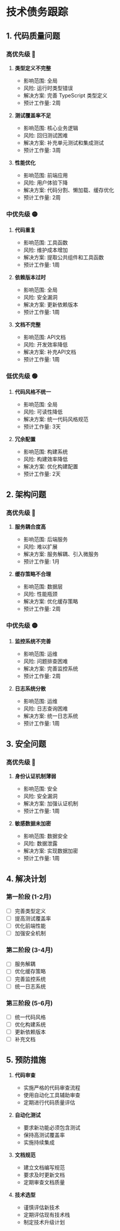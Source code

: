 # 技术债务跟踪

## 1. 代码质量问题

### 高优先级 🔴

1. **类型定义不完整**
   - 影响范围: 全局
   - 风险: 运行时类型错误
   - 解决方案: 完善 TypeScript 类型定义
   - 预计工作量: 2周

2. **测试覆盖率不足**
   - 影响范围: 核心业务逻辑
   - 风险: 回归测试困难
   - 解决方案: 补充单元测试和集成测试
   - 预计工作量: 3周

3. **性能优化**
   - 影响范围: 前端应用
   - 风险: 用户体验下降
   - 解决方案: 代码分割、懒加载、缓存优化
   - 预计工作量: 2周

### 中优先级 🟡

1. **代码重复**
   - 影响范围: 工具函数
   - 风险: 维护成本增加
   - 解决方案: 提取公共组件和工具函数
   - 预计工作量: 1周

2. **依赖版本过时**
   - 影响范围: 全局
   - 风险: 安全漏洞
   - 解决方案: 更新依赖版本
   - 预计工作量: 1周

3. **文档不完整**
   - 影响范围: API文档
   - 风险: 开发效率降低
   - 解决方案: 补充API文档
   - 预计工作量: 1周

### 低优先级 🟢

1. **代码风格不统一**
   - 影响范围: 全局
   - 风险: 可读性降低
   - 解决方案: 统一代码风格规范
   - 预计工作量: 3天

2. **冗余配置**
   - 影响范围: 构建系统
   - 风险: 构建效率降低
   - 解决方案: 优化构建配置
   - 预计工作量: 2天

## 2. 架构问题

### 高优先级 🔴

1. **服务耦合度高**
   - 影响范围: 后端服务
   - 风险: 难以扩展
   - 解决方案: 服务解耦、引入微服务
   - 预计工作量: 1月

2. **缓存策略不合理**
   - 影响范围: 数据层
   - 风险: 性能瓶颈
   - 解决方案: 优化缓存策略
   - 预计工作量: 2周

### 中优先级 🟡

1. **监控系统不完善**
   - 影响范围: 运维
   - 风险: 问题排查困难
   - 解决方案: 完善监控系统
   - 预计工作量: 2周

2. **日志系统分散**
   - 影响范围: 运维
   - 风险: 日志查询困难
   - 解决方案: 统一日志系统
   - 预计工作量: 1周

## 3. 安全问题

### 高优先级 🔴

1. **身份认证机制薄弱**
   - 影响范围: 安全
   - 风险: 安全漏洞
   - 解决方案: 加强认证机制
   - 预计工作量: 1周

2. **敏感数据未加密**
   - 影响范围: 数据安全
   - 风险: 数据泄露
   - 解决方案: 实现数据加密
   - 预计工作量: 1周

## 4. 解决计划

### 第一阶段 (1-2月)
- [ ] 完善类型定义
- [ ] 提高测试覆盖率
- [ ] 优化前端性能
- [ ] 加强安全机制

### 第二阶段 (3-4月)
- [ ] 服务解耦
- [ ] 优化缓存策略
- [ ] 完善监控系统
- [ ] 统一日志系统

### 第三阶段 (5-6月)
- [ ] 统一代码风格
- [ ] 优化构建系统
- [ ] 更新依赖版本
- [ ] 补充文档

## 5. 预防措施

1. **代码审查**
   - 实施严格的代码审查流程
   - 使用自动化工具辅助审查
   - 定期进行代码质量评估

2. **自动化测试**
   - 要求新功能必须包含测试
   - 保持高测试覆盖率
   - 实施持续集成

3. **文档规范**
   - 建立文档编写规范
   - 要求及时更新文档
   - 定期审查文档质量

4. **技术选型**
   - 谨慎评估新技术
   - 定期评估现有技术栈
   - 制定技术升级计划 